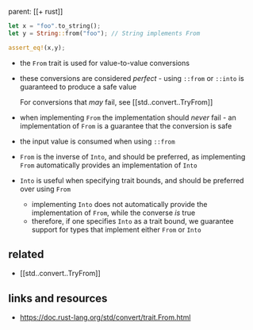 parent: [[+ rust]]

```rust
let x = "foo".to_string();
let y = String::from("foo"); // String implements From

assert_eq!(x,y);
```

- the `From` trait is used for value-to-value conversions
- these conversions are considered _perfect_ - using `::from` or `::into` is
    guaranteed to produce a safe value

    For conversions that _may_ fail, see [[std..convert..TryFrom]]
- when implementing `From` the implementation should _never_ fail - an
    implementation of `From` is a guarantee that the conversion is safe
- the input value is consumed when using `::from`
- `From` is the inverse of `Into`, and should be preferred, as implementing
  `From` automatically provides an implementation of `Into`
- `Into` is useful when specifying trait bounds, and should be preferred over
  using `From`
  - implementing `Into` does not automatically provide the implementation of
    `From`, while the converse _is_ true
  - therefore, if one specifies `Into` as a trait bound, we guarantee support
    for types that implement either `From` or `Into`

## related

- [[std..convert..TryFrom]]

## links and resources

- https://doc.rust-lang.org/std/convert/trait.From.html
